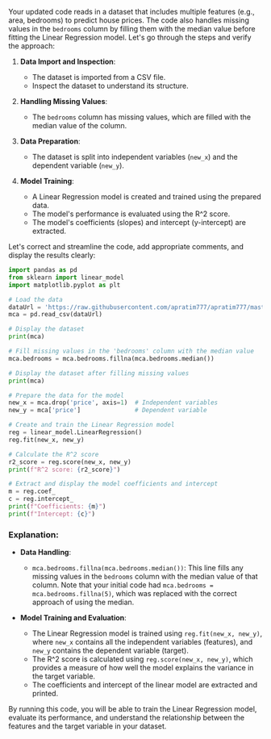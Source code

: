 Your updated code reads in a dataset that includes multiple features (e.g., area, bedrooms) to predict house prices. The code also handles missing values in the `bedrooms` column by filling them with the median value before fitting the Linear Regression model. Let's go through the steps and verify the approach:

1. **Data Import and Inspection**:
   - The dataset is imported from a CSV file.
   - Inspect the dataset to understand its structure.

2. **Handling Missing Values**:
   - The `bedrooms` column has missing values, which are filled with the median value of the column.

3. **Data Preparation**:
   - The dataset is split into independent variables (`new_x`) and the dependent variable (`new_y`).

4. **Model Training**:
   - A Linear Regression model is created and trained using the prepared data.
   - The model's performance is evaluated using the R^2 score.
   - The model's coefficients (slopes) and intercept (y-intercept) are extracted.

Let's correct and streamline the code, add appropriate comments, and display the results clearly:

```python
import pandas as pd
from sklearn import linear_model
import matplotlib.pyplot as plt

# Load the data
dataUrl = 'https://raw.githubusercontent.com/apratim777/apratim777/master/homeprices1.csv'
mca = pd.read_csv(dataUrl)

# Display the dataset
print(mca)

# Fill missing values in the 'bedrooms' column with the median value
mca.bedrooms = mca.bedrooms.fillna(mca.bedrooms.median())

# Display the dataset after filling missing values
print(mca)

# Prepare the data for the model
new_x = mca.drop('price', axis=1)  # Independent variables
new_y = mca['price']               # Dependent variable

# Create and train the Linear Regression model
reg = linear_model.LinearRegression()
reg.fit(new_x, new_y)

# Calculate the R^2 score
r2_score = reg.score(new_x, new_y)
print(f"R^2 score: {r2_score}")

# Extract and display the model coefficients and intercept
m = reg.coef_
c = reg.intercept_
print(f"Coefficients: {m}")
print(f"Intercept: {c}")
```

### Explanation:

- **Data Handling**:
  - `mca.bedrooms.fillna(mca.bedrooms.median())`: This line fills any missing values in the `bedrooms` column with the median value of that column. Note that your initial code had `mca.bedrooms = mca.bedrooms.fillna(5)`, which was replaced with the correct approach of using the median.
  
- **Model Training and Evaluation**:
  - The Linear Regression model is trained using `reg.fit(new_x, new_y)`, where `new_x` contains all the independent variables (features), and `new_y` contains the dependent variable (target).
  - The R^2 score is calculated using `reg.score(new_x, new_y)`, which provides a measure of how well the model explains the variance in the target variable.
  - The coefficients and intercept of the linear model are extracted and printed.

By running this code, you will be able to train the Linear Regression model, evaluate its performance, and understand the relationship between the features and the target variable in your dataset.